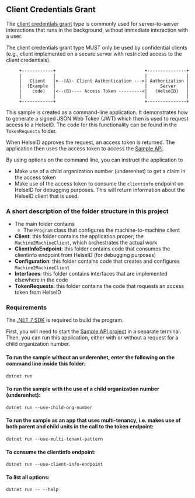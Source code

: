 ## Client Credentials Grant

The [client credentials grant](https://www.rfc-editor.org/rfc/rfc6749#section-4.4) type is commonly used for server-to-server interactions that 
runs in the background, without immediate interaction with a user. 

The client credentials grant type MUST only be used by confidential clients (e.g., client implemented on a secure server with
restricted access to the client credentials).
```
     +------------+                                  +---------------+
     |            |                                  |               |
     |   Client   |>--(A)- Client Authentication --->| Authorization |
     |  (Example  |                                  |     Server    |
     |    code)   |<--(B)---- Access Token ---------<|   (HelseID)   |
     |            |                                  |               |
     +------------+                                  +---------------+
```
This sample is created as a command-line application. It demonstrates how to generate a signed 
JSON Web Token (JWT) which then is used to request access to a HelseID. The code for this functionality can be found in the `TokenRequests` folder.

When HelseID approves the request, an access token is returned. The application then uses the access token to access
the [Sample API](../../SampleAPI/README.md).

By using options on the command line, you can instruct the application to
  * Make use of a child organization number (underenhet) to get a claim in the access token
  * Make use of the access token to consume the `clientinfo` endpoint on HelseID for debugging purposes. This will
return information about the HelseID client that is used.

### A short description of the folder structure in this project
* The main folder contains
  * The `Program` class that configures the machine-to-machine client
* **Client**: this folder contains the application proper; the `Machine2MachineClient`, which orchestrates the actual work
* **ClientInfoEndpoint**: this folder contains code that consumes the clientinfo endpoint from HelseID (for debugging purposes)
* **Configuration**: this folder contains code that creates and configures `Machine2MachineClient`
* **Interfaces**: this folder contains interfaces that are implemented elsewhere in the code
* **TokenRequests**: this folder contains the code that requests an access token from HelseID


### Requirements

The [.NET 7 SDK](https://dotnet.microsoft.com/en-us/download/dotnet/7.0) is required to build the program.

First, you will need to start the [Sample API project](../SampleAPI/README.md) in a separate terminal. Then, you can run this application, either with or without a request for a child organization number. 

#### To run the sample without an underenhet, enter the following on the command line inside this folder:
```
dotnet run
```

#### To run the sample with the use of a child organization number (underenhet):
```
dotnet run --use-child-org-number
```

#### To run the sample as an app that uses multi-tenancy, i.e. makes use of both parent and child units in the call to the token endpoint: 
````
dotnet run --use-multi-tenant-pattern
````

#### To consume the clientinfo endpoint:
```
dotnet run --use-client-info-endpoint
```

#### To list all options:
```
dotnet run -- --help
```

